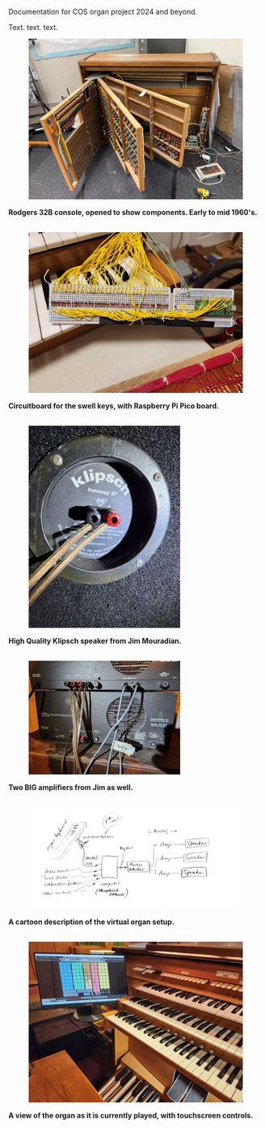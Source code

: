 Documentation for COS organ project 2024 and beyond.

Text.  text.  text.

<figure>
  <img src="./images/Dec2024/Another32b.jpg" width="700" alt="rp2040"/>
 </figure>

<b> Rodgers 32B console, opened to show components.  Early to mid 1960's.  </b>
<br><br>

<figure>
  <img src="./images/Dec2024/swell_midi01.jpg" width="700" alt="rp2040"/>
 </figure>

<b>Circuitboard for the swell keys, with Raspberry Pi Pico board.</b>
<br><br>

<figure>
  <img src="./images/Dec2024/klipsch.jpg" width="300" alt="rp2040"/>
 </figure>

<b>High Quality Klipsch speaker from Jim Mouradian.</b>
<br><br>

<figure>
  <img src="./images/Dec2024/amplifier.jpg" width="300" alt="rp2040"/>
 </figure>

<b>Two BIG amplifiers from Jim as well.</b>
<br><br>

<figure>
  <img src="./images/Dec2024/organ_cartoon_2025.jpg" width="700" alt="rp2040"/>
 </figure>

<b>A cartoon description of the virtual organ setup.</b>
<br><br>

<figure>
  <img src="./images/Dec2024/COS_organ_touchscreen.jpg" width="700" alt="rp2040"/>
 </figure>

<b>A view of the organ as it is currently played, with touchscreen controls.</b>
<br><br>

</b>